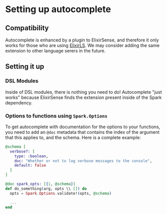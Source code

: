 # Setting up autocomplete

## Compatibility

Autocomplete is enhanced by a plugin to ElixirSense, and therefore it only works for those who are using [ElixirLS](https://github.com/elixir-lsp/elixir-ls). We may consider adding the same extension to other language serers in the future.

## Setting it up

### DSL Modules

Inside of DSL modules, there is nothing you need to do! Autocomplete "just works" because ElixirSense finds the extension present inside of the Spark dependency.

### Options to functions using `Spark.Options`

To get autocomplete with documentation for the options to your functions, you need to add an `@doc` metadata that contains the index of the argument that this applies to, and the schema. Here is a complete example:

```elixir
@schema [
  verbose?: [
    type: :boolean,
    doc: "Whether or not to log verbose messages to the console",
    default: false
  ]
]

@doc spark_opts: [{1, @schema}]
def do_something(arg, opts \\ []) do
  opts = Spark.Options.validate!(opts, @schema)

  ...
end
```
